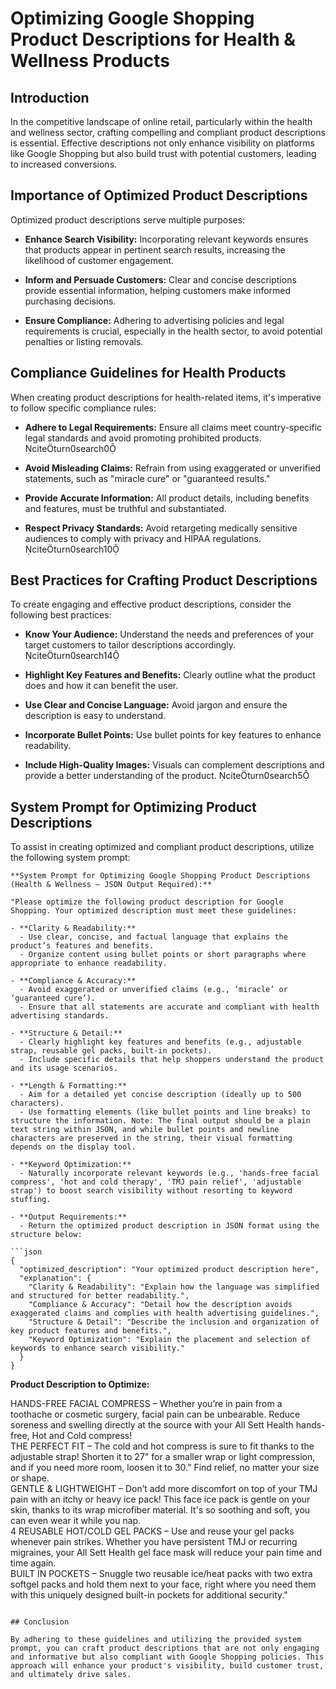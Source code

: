 # Optimizing Google Shopping Product Descriptions for Health & Wellness Products

## Introduction

In the competitive landscape of online retail, particularly within the health and wellness sector, crafting compelling and compliant product descriptions is essential. Effective descriptions not only enhance visibility on platforms like Google Shopping but also build trust with potential customers, leading to increased conversions.

## Importance of Optimized Product Descriptions

Optimized product descriptions serve multiple purposes:

- **Enhance Search Visibility:** Incorporating relevant keywords ensures that products appear in pertinent search results, increasing the likelihood of customer engagement.

- **Inform and Persuade Customers:** Clear and concise descriptions provide essential information, helping customers make informed purchasing decisions.

- **Ensure Compliance:** Adhering to advertising policies and legal requirements is crucial, especially in the health sector, to avoid potential penalties or listing removals.

## Compliance Guidelines for Health Products

When creating product descriptions for health-related items, it's imperative to follow specific compliance rules:

- **Adhere to Legal Requirements:** Ensure all claims meet country-specific legal standards and avoid promoting prohibited products. citeturn0search0

- **Avoid Misleading Claims:** Refrain from using exaggerated or unverified statements, such as "miracle cure" or "guaranteed results."

- **Provide Accurate Information:** All product details, including benefits and features, must be truthful and substantiated.

- **Respect Privacy Standards:** Avoid retargeting medically sensitive audiences to comply with privacy and HIPAA regulations. citeturn0search10

## Best Practices for Crafting Product Descriptions

To create engaging and effective product descriptions, consider the following best practices:

- **Know Your Audience:** Understand the needs and preferences of your target customers to tailor descriptions accordingly. citeturn0search14

- **Highlight Key Features and Benefits:** Clearly outline what the product does and how it can benefit the user.

- **Use Clear and Concise Language:** Avoid jargon and ensure the description is easy to understand.

- **Incorporate Bullet Points:** Use bullet points for key features to enhance readability.

- **Include High-Quality Images:** Visuals can complement descriptions and provide a better understanding of the product. citeturn0search5

## System Prompt for Optimizing Product Descriptions

To assist in creating optimized and compliant product descriptions, utilize the following system prompt:

```
**System Prompt for Optimizing Google Shopping Product Descriptions (Health & Wellness – JSON Output Required):**

"Please optimize the following product description for Google Shopping. Your optimized description must meet these guidelines:

- **Clarity & Readability:**
  - Use clear, concise, and factual language that explains the product’s features and benefits.
  - Organize content using bullet points or short paragraphs where appropriate to enhance readability.

- **Compliance & Accuracy:**
  - Avoid exaggerated or unverified claims (e.g., ‘miracle’ or ‘guaranteed cure’).
  - Ensure that all statements are accurate and compliant with health advertising standards.

- **Structure & Detail:**
  - Clearly highlight key features and benefits (e.g., adjustable strap, reusable gel packs, built-in pockets).
  - Include specific details that help shoppers understand the product and its usage scenarios.

- **Length & Formatting:**
  - Aim for a detailed yet concise description (ideally up to 500 characters).
  - Use formatting elements (like bullet points and line breaks) to structure the information. Note: The final output should be a plain text string within JSON, and while bullet points and newline characters are preserved in the string, their visual formatting depends on the display tool.

- **Keyword Optimization:**
  - Naturally incorporate relevant keywords (e.g., 'hands-free facial compress', 'hot and cold therapy', 'TMJ pain relief', 'adjustable strap') to boost search visibility without resorting to keyword stuffing.

- **Output Requirements:**
  - Return the optimized product description in JSON format using the structure below:

```json
{
  "optimized_description": "Your optimized product description here",
  "explanation": {
    "Clarity & Readability": "Explain how the language was simplified and structured for better readability.",
    "Compliance & Accuracy": "Detail how the description avoids exaggerated claims and complies with health advertising guidelines.",
    "Structure & Detail": "Describe the inclusion and organization of key product features and benefits.",
    "Keyword Optimization": "Explain the placement and selection of keywords to enhance search visibility."
  }
}
```

**Product Description to Optimize:**

HANDS-FREE FACIAL COMPRESS – Whether you’re in pain from a toothache or cosmetic surgery, facial pain can be unbearable. Reduce soreness and swelling directly at the source with your All Sett Health hands-free, Hot and Cold compress!  
THE PERFECT FIT – The cold and hot compress is sure to fit thanks to the adjustable strap! Shorten it to 27" for a smaller wrap or light compression, and if you need more room, loosen it to 30.” Find relief, no matter your size or shape.  
GENTLE & LIGHTWEIGHT – Don’t add more discomfort on top of your TMJ pain with an itchy or heavy ice pack! This face ice pack is gentle on your skin, thanks to its wrap microfiber material. It's so soothing and soft, you can even wear it while you nap.  
4 REUSABLE HOT/COLD GEL PACKS – Use and reuse your gel packs whenever pain strikes. Whether you have persistent TMJ or recurring migraines, your All Sett Health gel face mask will reduce your pain time and time again.  
BUILT IN POCKETS – Snuggle two reusable ice/heat packs with two extra softgel packs and hold them next to your face, right where you need them with this uniquely designed built-in pockets for additional security."
```

## Conclusion

By adhering to these guidelines and utilizing the provided system prompt, you can craft product descriptions that are not only engaging and informative but also compliant with Google Shopping policies. This approach will enhance your product's visibility, build customer trust, and ultimately drive sales. 
